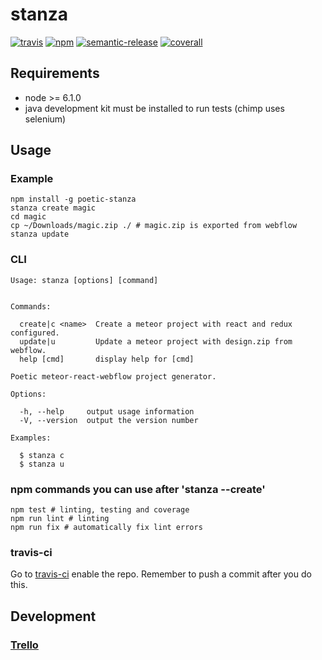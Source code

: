 # stanza
[![travis][travis-image]][travis-url]
[![npm][npm-image]][npm-url]
[![semantic-release][semantic-release-image]][semantic-release-url]
[![coverall][coverall-image]][coverall-url]

[travis-image]:            https://travis-ci.org/poetic/stanza.svg
[travis-url]:              https://travis-ci.org/poetic/stanza
[npm-image]:               https://img.shields.io/npm/v/poetic-stanza.svg
[npm-url]:                 https://npmjs.org/package/poetic-stanza
[semantic-release-image]:  https://img.shields.io/badge/%20%20%F0%9F%93%A6%F0%9F%9A%80-semantic--release-e10079.svg
[semantic-release-url]:    https://github.com/semantic-release/semantic-release
[coverall-image]:          https://coveralls.io/repos/github/poetic/stanza/badge.svg?branch=master
[coverall-url]:            https://coveralls.io/github/poetic/stanza

## Requirements
* node >= 6.1.0
* java development kit must be installed to run tests (chimp uses selenium)

## Usage

### Example
```
npm install -g poetic-stanza
stanza create magic
cd magic
cp ~/Downloads/magic.zip ./ # magic.zip is exported from webflow
stanza update
```

### CLI
```
Usage: stanza [options] [command]


Commands:

  create|c <name>  Create a meteor project with react and redux configured.
  update|u         Update a meteor project with design.zip from webflow.
  help [cmd]       display help for [cmd]

Poetic meteor-react-webflow project generator.

Options:

  -h, --help     output usage information
  -V, --version  output the version number

Examples:

  $ stanza c
  $ stanza u
```

### npm commands you can use after 'stanza --create'
```
npm test # linting, testing and coverage
npm run lint # linting
npm run fix # automatically fix lint errors
```

### travis-ci
Go to [travis-ci](https://travis-ci.com/profile/poetic) enable the repo.
Remember to push a commit after you do this.

## Development

### [Trello](https://trello.com/b/WUNN44Dp/stanza)
